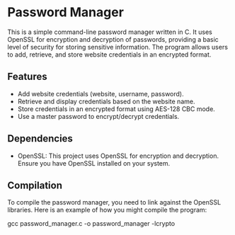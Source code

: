 # Password Manager

This is a simple command-line password manager written in C. It uses OpenSSL for encryption and decryption of passwords, providing a basic level of security for storing sensitive information. The program allows users to add, retrieve, and store website credentials in an encrypted format.

## Features

- Add website credentials (website, username, password).
- Retrieve and display credentials based on the website name.
- Store credentials in an encrypted format using AES-128 CBC mode.
- Use a master password to encrypt/decrypt credentials.

## Dependencies

- OpenSSL: This project uses OpenSSL for encryption and decryption. Ensure you have OpenSSL installed on your system.

## Compilation

To compile the password manager, you need to link against the OpenSSL libraries. Here is an example of how you might compile the program:

gcc password_manager.c -o password_manager -lcrypto